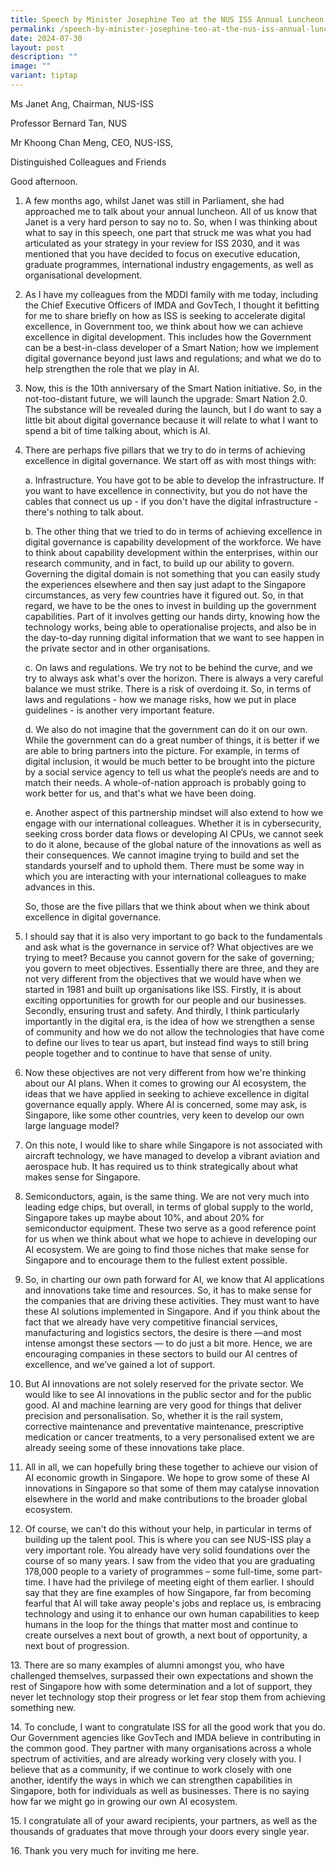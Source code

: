 ```yaml
---
title: Speech by Minister Josephine Teo at the NUS ISS Annual Luncheon
permalink: /speech-by-minister-josephine-teo-at-the-nus-iss-annual-luncheon/
date: 2024-07-30
layout: post
description: ""
image: ""
variant: tiptap
---
```

<p>Ms Janet Ang, Chairman, NUS-ISS</p>
<p>Professor Bernard Tan, NUS</p>
<p>Mr Khoong Chan Meng, CEO, NUS-ISS,</p>
<p>Distinguished Colleagues and Friends</p>
<p>Good afternoon.</p>
<ol data-tight="true" class="tight">
<li>
<p>A few months ago, whilst Janet was still in Parliament, she had approached
me to talk about your annual luncheon. All of us know that Janet is a very
hard person to say no to. So, when I was thinking about what to say in
this speech, one part that struck me was what you had articulated as your
strategy in your review for ISS 2030, and it was mentioned that you have
decided to focus on executive education, graduate programmes, international
industry engagements, as well as organisational development.</p>
<p></p>
</li>
<li>
<p>As I have my colleagues from the MDDI family with me today, including
the Chief Executive Officers of IMDA and GovTech, I thought it befitting
for me to share briefly on how as ISS is seeking to accelerate digital
excellence, in Government too, we think about how we can achieve excellence
in digital development. This includes how the Government can be a best-in-class
developer of a Smart Nation; how we implement digital governance beyond
just laws and regulations; and what we do to help strengthen the role that
we play in AI.</p>
<p></p>
</li>
<li>
<p>Now, this is the 10th anniversary of the Smart Nation initiative. So,
in the not-too-distant future, we will launch the upgrade: Smart Nation
2.0. The substance will be revealed during the launch, but I do want to
say a little bit about digital governance because it will relate to what
I want to spend a bit of time talking about, which is AI.</p>
<p></p>
</li>
<li>
<p>There are perhaps five pillars that we try to do in terms of achieving
excellence in digital governance. We start off as with most things with:</p>
<p></p>
<p>a. Infrastructure. You have got to be able to develop the infrastructure.
If you want to have excellence in connectivity, but you do not have the
cables that connect us up - if you don't have the digital infrastructure
- there's nothing to talk about.</p>
<p></p>
<p>b. The other thing that we tried to do in terms of achieving excellence
in digital governance is capability development of the workforce. We have
to think about capability development within the enterprises, within our
research community, and in fact, to build up our ability to govern. Governing
the digital domain is not something that you can easily study the experiences
elsewhere and then say just adapt to the Singapore circumstances, as very
few countries have it figured out. So, in that regard, we have to be the
ones to invest in building up the government capabilities. Part of it involves
getting our hands dirty, knowing how the technology works, being able to
operationalise projects, and also be in the day-to-day running digital
information that we want to see happen in the private sector and in other
organisations.</p>
<p></p>
<p>c. On laws and regulations. We try not to be behind the curve, and we
try to always ask what's over the horizon. There is always a very careful
balance we must strike. There is a risk of overdoing it. So, in terms of
laws and regulations - how we manage risks, how we put in place guidelines
- is another very important feature.</p>
<p></p>
<p>d. We also do not imagine that the government can do it on our own. While
the government can do a great number of things, it is better if we are
able to bring partners into the picture. For example, in terms of digital
inclusion, it would be much better to be brought into the picture by a
social service agency to tell us what the people’s needs are and to match
their needs. A whole-of-nation approach is probably going to work better
for us, and that's what we have been doing.</p>
<p></p>
<p>e. Another aspect of this partnership mindset will also extend to how
we engage with our international colleagues. Whether it is in cybersecurity,
seeking cross border data flows or developing AI CPUs, we cannot seek to
do it alone, because of the global nature of the innovations as well as
their consequences. We cannot imagine trying to build and set the standards
yourself and to uphold them. There must be some way in which you are interacting
with your international colleagues to make advances in this.</p>
<p></p>
<p>So, those are the five pillars that we think about when we think about
excellence in digital governance.</p>
<p></p>
</li>
<li>
<p>I should say that it is also very important to go back to the fundamentals
and ask what is the governance in service of? What objectives are we trying
to meet? Because you cannot govern for the sake of governing; you govern
to meet objectives. Essentially there are three, and they are not very
different from the objectives that we would have when we started in 1981
and built up organisations like ISS. Firstly, it is about exciting opportunities
for growth for our people and our businesses. Secondly, ensuring trust
and safety. And thirdly, I think particularly importantly in the digital
era, is the idea of how we strengthen a sense of community and how we do
not allow the technologies that have come to define our lives to tear us
apart, but instead find ways to still bring people together and to continue
to have that sense of unity.</p>
<p></p>
</li>
<li>
<p>Now these objectives are not very different from how we're thinking about
our AI plans. When it comes to growing our AI ecosystem, the ideas that
we have applied in seeking to achieve excellence in digital governance
equally apply. Where AI is concerned, some may ask, is Singapore, like
some other countries, very keen to develop our own large language model?</p>
<p></p>
</li>
<li>
<p>On this note, I would like to share while Singapore is not associated
with aircraft technology, we have managed to develop a vibrant aviation
and aerospace hub. It has required us to think strategically about what
makes sense for Singapore.</p>
<p></p>
</li>
<li>
<p>Semiconductors, again, is the same thing. We are not very much into leading
edge chips, but overall, in terms of global supply to the world, Singapore
takes up maybe about 10%, and about 20% for semiconductor equipment. These
two serve as a good reference point for us when we think about what we
hope to achieve in developing our AI ecosystem. We are going to find those
niches that make sense for Singapore and to encourage them to the fullest
extent possible.</p>
<p></p>
</li>
<li>
<p>So, in charting our own path forward for AI, we know that AI applications
and innovations take time and resources. So, it has to make sense for the
companies that are driving these activities. They must want to have these
AI solutions implemented in Singapore. And if you think about the fact
that we already have very competitive financial services, manufacturing
and logistics sectors, the desire is there —and most intense amongst these
sectors — to do just a bit more. Hence, we are encouraging companies in
these sectors to build our AI centres of excellence, and we’ve gained a
lot of support.</p>
<p></p>
</li>
<li>
<p>But AI innovations are not solely reserved for the private sector. We
would like to see AI innovations in the public sector and for the public
good. AI and machine learning are very good for things that deliver precision
and personalisation. So, whether it is the rail system, corrective maintenance
and preventative maintenance, prescriptive medication or cancer treatments,
to a very personalised extent we are already seeing some of these innovations
take place.</p>
<p></p>
</li>
<li>
<p>All in all, we can hopefully bring these together to achieve our vision
of AI economic growth in Singapore. We hope to grow some of these AI innovations
in Singapore so that some of them may catalyse innovation elsewhere in
the world and make contributions to the broader global ecosystem.</p>
<p></p>
</li>
<li>
<p>Of course, we can't do this without your help, in particular in terms
of building up the talent pool. This is where you can see NUS-ISS play
a very important role. You already have very solid foundations over the
course of so many years. I saw from the video that you are graduating 178,000
people to a variety of programmes – some full-time, some part-time. I have
had the privilege of meeting eight of them earlier. I should say that they
are fine examples of how Singapore, far from becoming fearful that AI will
take away people's jobs and replace us, is embracing technology and using
it to enhance our own human capabilities to keep humans in the loop for
the things that matter most and continue to create ourselves a next bout
of growth, a next bout of opportunity, a next bout of progression.</p>
</li>
</ol>
<p>13. There are so many examples of alumni amongst you, who have challenged
themselves, surpassed their own expectations and shown the rest of Singapore
how with some determination and a lot of support, they never let technology
stop their progress or let fear stop them from achieving something new.</p>
<p>14. To conclude, I want to congratulate ISS for all the good work that
you do. Our Government agencies like GovTech and IMDA believe in contributing
in the common good. They partner with many organisations across a whole
spectrum of activities, and are already working very closely with you.
I believe that as a community, if we continue to work closely with one
another, identify the ways in which we can strengthen capabilities in Singapore,
both for individuals as well as businesses. There is no saying how far
we might go in growing our own AI ecosystem.</p>
<p>15. I congratulate all of your award recipients, your partners, as well
as the thousands of graduates that move through your doors every single
year.</p>
<p>16. Thank you very much for inviting me here.</p>
<p></p>